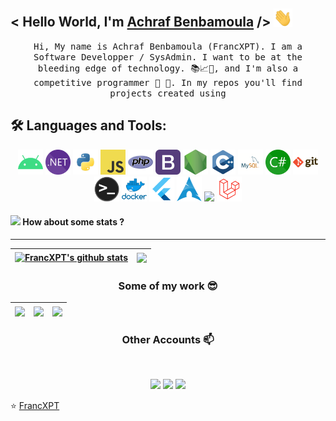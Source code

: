 <h2> < Hello World, I'm <a href="https://ma.linkedin.com/in/achraf-benbamoula-271407197" target="_blank"> Achraf Benbamoula</a> /> <img src="https://raw.githubusercontent.com/ABSphreak/ABSphreak/master/gifs/Hi.gif" width="30px">  </h2>
    
 
<p align="center"> <samp>Hi, My name is Achraf Benbamoula (FrancXPT). I am a Software Developper / SysAdmin. I want to be at the bleeding edge of technology. 📚📈🔬, and I'm also a competitive programmer 🤩 🎈. In my repos you'll find projects created using 
 
  
  <h2>🛠 Languages and Tools:  </h2>

<p align="center">
<img height="40" src="https://raw.githubusercontent.com/github/explore/93d8a67084f94b2a444e510199a6e7622e5b09a3/topics/android/android.png">
<img height="40" src="https://raw.githubusercontent.com/github/explore/93d8a67084f94b2a444e510199a6e7622e5b09a3/topics/dotnet/dotnet.png">
<img height="40" src="https://raw.githubusercontent.com/github/explore/80688e429a7d4ef2fca1e82350fe8e3517d3494d/topics/python/python.png">
<img height="40" src="https://raw.githubusercontent.com/github/explore/80688e429a7d4ef2fca1e82350fe8e3517d3494d/topics/javascript/javascript.png">
<img height="40" src="https://raw.githubusercontent.com/github/explore/80688e429a7d4ef2fca1e82350fe8e3517d3494d/topics/php/php.png">
<img height="40" src="https://raw.githubusercontent.com/github/explore/80688e429a7d4ef2fca1e82350fe8e3517d3494d/topics/bootstrap/bootstrap.png">
<img height="40" src="https://raw.githubusercontent.com/github/explore/80688e429a7d4ef2fca1e82350fe8e3517d3494d/topics/nodejs/nodejs.png">
<img height="40" src="https://raw.githubusercontent.com/github/explore/80688e429a7d4ef2fca1e82350fe8e3517d3494d/topics/cpp/cpp.png">
<img height="40" src="https://raw.githubusercontent.com/github/explore/80688e429a7d4ef2fca1e82350fe8e3517d3494d/topics/mysql/mysql.png">
<img height="40" src="https://raw.githubusercontent.com/github/explore/80688e429a7d4ef2fca1e82350fe8e3517d3494d/topics/csharp/csharp.png">
<img height="40" src="https://raw.githubusercontent.com/github/explore/80688e429a7d4ef2fca1e82350fe8e3517d3494d/topics/git/git.png">
<img height="40" src="https://raw.githubusercontent.com/github/explore/80688e429a7d4ef2fca1e82350fe8e3517d3494d/topics/terminal/terminal.png">
<img height="40" src="https://raw.githubusercontent.com/github/explore/80688e429a7d4ef2fca1e82350fe8e3517d3494d/topics/docker/docker.png">
<img height="40" src="https://raw.githubusercontent.com/github/explore/cebd63002168a05a6a642f309227eefeccd92950/topics/flutter/flutter.png">
<img height="40" src="https://raw.githubusercontent.com/github/explore/7b8474be525e3f210d3c8d60a32beca4bfc2895b/topics/archlinux/archlinux.png">
<img height="40" src="https://avatars0.githubusercontent.com/u/6368483?s=200&v=4">
<img height="40" src="https://raw.githubusercontent.com/github/explore/56a826d05cf762b2b50ecbe7d492a839b04f3fbf/topics/laravel/laravel.png">
  </p>

#### <img src="https://media.giphy.com/media/VgCDAzcKvsR6OM0uWg/giphy.gif" width="50"> How about some stats ?
____
| <a href="https://github.com/FrancXPT/github-readme-stats"><img align="center" src="https://github-readme-stats.vercel.app/api?username=FrancXPT&show_icons=true&include_all_commits=false&count_private=true&theme=buefy&hide_border=true" alt="FrancXPT's github stats" /></a> | <a href="https://github.com/FrancXPT/github-readme-stats"><img align="center" src="https://github-readme-stats.vercel.app/api/top-langs/?username=FrancXPT&count_private=true&layout=compact&theme=buefy&hide_border=true&layout=compact" /></a> |
| ------------- | ------------- |
<h3 align="center"> Some of my work 😎 </h3>
    
| <a href="https://github.com/FrancXPT/NewsApp"><img align="center" src="https://github-readme-stats.vercel.app/api/pin/?username=Francxpt&repo=NewsApp" /></a> | <a href="https://github.com/FrancXPT/Pinger"><img align="center" src="https://github-readme-stats.vercel.app/api/pin/?username=Francxpt&repo=Pinger" /></a>  | <a href="https://github.com/FrancXPT/nginx-ui"><img align="center" src="https://github-readme-stats.vercel.app/api/pin/?username=Francxpt&repo=nginx-ui" /></a>  |
| ------- | --- | --- |

    
<h3 align="center"> Other Accounts 📫 </h3>
<br />
<p align="center">
<a href="https://ma.linkedin.com/in/achraf-benbamoula-271407197"><img src="https://img.shields.io/badge/linkedin-%230077B5.svg?&style=for-the-badge&logo=linkedin&logoColor=white"/></a>
<a href="https://instagram.com/achrafbamoula"><img src="https://img.shields.io/badge/instagram-%23E4405F.svg?&style=for-the-badge&logo=instagram&logoColor=white"/></a>
<a href="https://francxpt.github.io"><img src="https://img.shields.io/badge/Website-blue?&style=for-the-badge&logo=google-chrome&logoColor=white"/></a>
</p>

<p align="center">

⭐️ [FrancXPT](https://github.com/FrancXPT)

</p>
